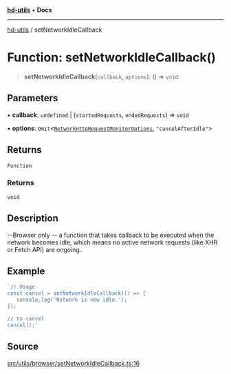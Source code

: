 [**hd-utils**](../README.md) • **Docs**

***

[hd-utils](../globals.md) / setNetworkIdleCallback

# Function: setNetworkIdleCallback()

> **setNetworkIdleCallback**(`callback`, `options`): () => `void`

## Parameters

• **callback**: `undefined` \| (`startedRequests`, `endedRequests`) => `void`

• **options**: `Omit`\<[`NetworkHttpRequestMonitorOptions`](../type-aliases/NetworkHttpRequestMonitorOptions.md), `"cancelAfterIdle"`\>

## Returns

`Function`

### Returns

`void`

## Description

--Browser only -- a function that takes callback to be executed when the network becomes idle, which means no active network requests (like XHR or Fetch API) are ongoing.

## Example

```ts
`// Usage
const cancel = setNetworkIdleCallback(() => {
   console.log('Network is now idle.');
});

// to cancel
cancel();`
```

## Source

[src/utils/browser/setNetworkIdleCallback.ts:16](https://github.com/AhmadHddad/h-utils/blob/b1dfa95e218c9605f39fc234662ef50e62fadcb8/src/utils/browser/setNetworkIdleCallback.ts#L16)
